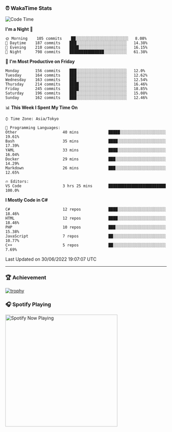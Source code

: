 ### ⏰ WakaTime Stats


<!--START_SECTION:waka-->
![Code Time](http://img.shields.io/badge/Code%20Time-0%20secs-blue)

**I'm a Night 🦉** 

```text
🌞 Morning    105 commits    ██░░░░░░░░░░░░░░░░░░░░░░░   8.08% 
🌆 Daytime    187 commits    ███░░░░░░░░░░░░░░░░░░░░░░   14.38% 
🌃 Evening    210 commits    ████░░░░░░░░░░░░░░░░░░░░░   16.15% 
🌙 Night      798 commits    ███████████████░░░░░░░░░░   61.38%

```
📅 **I'm Most Productive on Friday** 

```text
Monday       156 commits    ███░░░░░░░░░░░░░░░░░░░░░░   12.0% 
Tuesday      164 commits    ███░░░░░░░░░░░░░░░░░░░░░░   12.62% 
Wednesday    163 commits    ███░░░░░░░░░░░░░░░░░░░░░░   12.54% 
Thursday     214 commits    ████░░░░░░░░░░░░░░░░░░░░░   16.46% 
Friday       245 commits    ████░░░░░░░░░░░░░░░░░░░░░   18.85% 
Saturday     196 commits    ███░░░░░░░░░░░░░░░░░░░░░░   15.08% 
Sunday       162 commits    ███░░░░░░░░░░░░░░░░░░░░░░   12.46%

```


📊 **This Week I Spent My Time On** 

```text
⌚︎ Time Zone: Asia/Tokyo

💬 Programming Languages: 
Other                    40 mins             █████░░░░░░░░░░░░░░░░░░░░   19.61% 
Bash                     35 mins             ████░░░░░░░░░░░░░░░░░░░░░   17.39% 
YAML                     33 mins             ████░░░░░░░░░░░░░░░░░░░░░   16.04% 
Docker                   29 mins             ███░░░░░░░░░░░░░░░░░░░░░░   14.29% 
Markdown                 26 mins             ███░░░░░░░░░░░░░░░░░░░░░░   12.65%

🔥 Editors: 
VS Code                  3 hrs 25 mins       █████████████████████████   100.0%

```

**I Mostly Code in C#** 

```text
C#                       12 repos            ████░░░░░░░░░░░░░░░░░░░░░   18.46% 
HTML                     12 repos            ████░░░░░░░░░░░░░░░░░░░░░   18.46% 
PHP                      10 repos            ███░░░░░░░░░░░░░░░░░░░░░░   15.38% 
JavaScript               7 repos             ██░░░░░░░░░░░░░░░░░░░░░░░   10.77% 
C++                      5 repos             ██░░░░░░░░░░░░░░░░░░░░░░░   7.69%

```



 Last Updated on 30/06/2022 19:07:07 UTC
<!--END_SECTION:waka-->

---

### 🏆 Achievement

[![trophy](https://github-profile-trophy.vercel.app/?username=Slime-hatena&theme=flat&no-bg=true&no-frame=true&column=8)](https://github.com/ryo-ma/github-profile-trophy)

### 🎧 Spotify Playing

[<img src="https://spotify-now-playing-slime-hatena.vercel.app/api/spotify-playing" alt="Spotify Now Playing" width="350" />](https://open.spotify.com/user/slime_hatena)

<!--
**Slime-hatena/Slime-hatena** is a ✨ _special_ ✨ repository because its `README.md` (this file) appears on your GitHub profile.

Here are some ideas to get you started:

- 🔭 I’m currently working on ...
- 🌱 I’m currently learning ...
- 👯 I’m looking to collaborate on ...
- 🤔 I’m looking for help with ...
- 💬 Ask me about ...
- 📫 How to reach me: ...
- 😄 Pronouns: ...
- ⚡ Fun fact: ...
-->
